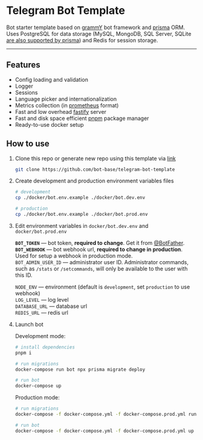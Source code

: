 # Telegram Bot Template

Bot starter template based on [grammY](https://grammy.dev/) bot framework and [prisma](https://www.prisma.io/) ORM.  
Uses PostgreSQL for data storage (MySQL, MongoDB, SQL Server, SQLite [are also supported by prisma](https://www.prisma.io/docs/reference/database-reference/supported-databases)) and Redis for session storage.

---

## Features

- Config loading and validation
- Logger
- Sessions
- Language picker and internationalization
- Metrics collection (in [prometheus](https://prometheus.io/) format)
- Fast and low overhead [fastify](https://www.fastify.io/) server
- Fast and disk space efficient [pnpm](https://pnpm.io/) package manager
- Ready-to-use docker setup

## How to use

1. Clone this repo or generate new repo using this template via [link](https://github.com/bot-base/telegram-bot-template/generate)  

    ```bash
    git clone https://github.com/bot-base/telegram-bot-template
    ```

2. Create development and production environment variables files

    ```bash
    # development
    cp ./docker/bot.env.example ./docker/bot.dev.env

    # production
    cp ./docker/bot.env.example ./docker/bot.prod.env
    ```

3. Edit environment variables in `docker/bot.dev.env` and `docker/bot.prod.env`

    **`BOT_TOKEN`** — bot token, **required to change**. Get it from [@BotFather](https://t.me/BotFather).  
    **`BOT_WEBHOOK`** — bot webhook url, **required to change in production**. Used for setup a webhook in production mode.  
    `BOT_ADMIN_USER_ID` — administrator user ID. Administrator commands, such as `/stats` or `/setcommands`, will only be available to the user with this ID.  

    `NODE_ENV` — environment (default is `development`, set `production` to use webhook)  
    `LOG_LEVEL` — log level  
    `DATABASE_URL` — database url  
    `REDIS_URL` — redis url  

4. Launch bot

    Development mode:

    ```bash
    # install dependencies
    pnpm i

    # run migrations
    docker-compose run bot npx prisma migrate deploy

    # run bot
    docker-compose up
    ```

    Production mode:

    ```bash
    # run migrations
    docker-compose -f docker-compose.yml -f docker-compose.prod.yml run bot npx prisma migrate deploy

    # run bot
    docker-compose -f docker-compose.yml -f docker-compose.prod.yml up
    ```
